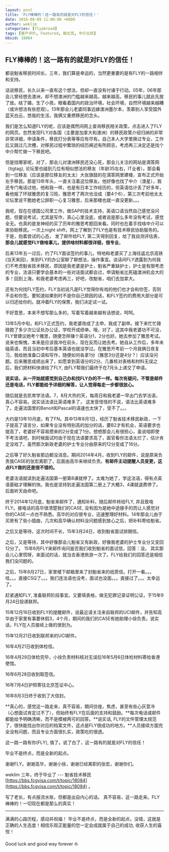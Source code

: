 ```yaml
---
layout: post
title: 'FLY棒棒的！这一路有的就是对FLY的信任！'
date: 2016-08-09 11:00:00 +0800
author: weklim
categories: [flyabroad]
tags: [客户评价, Featured, 魁北克, 中介比较]
bbsid: 18084
---
```


## FLY棒棒的！这一路有的就是对FLY的信任！

都说魁省移民时间长，三年，我们算是幸运的，当然更重要的是有FLY的一路相伴和支持。

话说移民，长久以来一直有这个想法，但却一直没有付诸于行动。05年，06年那会儿曾经想去澳洲，却不想澳洲的门槛越来越高，越来越高，移民的事儿就此先放了放。结了婚，生了小孩，眼看着国内的政治环境，社会环境，自然环境越来越糟（或许想法有些悲观）。13年那会儿老婆同事远嫁澳洲墨尔本，羡慕别人享受国外蓝天白云，悠哉的生活，我俩又重燃移民的念头。

我们是怎么知道FLY的呢，应该是偶然间网上查询移民相关政策，点击进入了FLY的网页。忽然发现FLY对各国（主要是加拿大和澳洲）的移民政策介绍归纳的非常非常详细，申请条件，移民打分表等等应有尽有。自己本人大学里换过专业，工作后又跳过几次槽，对移民过程中繁琐的经历阐述有所顾忌，考虑再三决定还是找个中介帮忙做一下移民吧。

但是找哪家呢，对了，那会儿对澳洲移民还没心死，那会儿关注的网站是滴答网（tigtag), 论坛里也碰到几位有相似想法的移友（年龄35左右，IT业者）。那会看到一位移友（应该是那位移友的太太）大张旗鼓的在滴答网里建楼，宣布正式开始左手移民。那是13年年头，一直关注着这位移友。他好像也找了中介（澳星），我还专门电话过他，他和我一样，也是有日本工作经历的，但英语估计丢了好多年，看他报了环球雅思的复习班，雅思考了两次也没成（要4个6），第三次考前他太太论坛里说干脆她老公辞职一心复习雅思，后来那楼也就一直没更新。。。

我呢，现在在德国公司里工作，做SAP的技术支持，英语口语当然自己感觉没问题，但要说考试，尤其是写作，真心心里没底，或者说是那么多年没有考试，感觉全无。也真的是发神经的买了历年的雅思考题回来看。同时也在着手找啥中介可以来协助移民。一次上night shift，网上了解到了FLY也是有技术移民协助服务的。于是，抱着尝试的心态， 发了邮件给FLY, 第二天得到回复，给了我自测评估表，**那会儿就感觉FLY做啥事儿，提供啥材料都很详细，很专业**。

后来13年五一过后，约了FLY面谈签约的事儿，特地和老婆买了上海往返北京高铁(当天来回)，来到FLY的办公室聊了聊想法，操作事宜。谈话间FLY透露到为何我们不考虑魁省技术移民，原因是我老婆是护士，魁省严重缺护士，护士是有限考虑的专业，法语只要学会基本的一些对话面试都会过，申请魁省比死磕澳洲机会大的多！回到上海，和我老婆考虑再三，好吧，改魁省，咱们去加拿大。

还有为何找FLY签约，FLY当初说凡是FLY觉得你有戏的他们也才会和你签，否则不会和你签。要知道如果到时不是你自己原因的话，和FLY签约的费用大部分是可以归还给你的。就冲着FLY的保票，我们决定试一试。

不好意思，本来不想写那么多的，写着写着越来越有话想说，呵呵。

13年5月中旬，和FLY正式签约，我老婆改成了主申，我成了副申。接下来忙忙碌碌跑了多少次公证处办公证，学校开成绩单。哦，对了，这其中我老婆功不可没，FLY曾建议她考个雅思，随便怎样赚个英语分1，2分也好。她去参加了雅思考试。说来也惭愧，本来是应该我冲在前头，现在反而让她去考。她自从工作后，多年未碰英语，而且当初中考后基本英语也就没学过。在雅思开考前一个月我俩日夜复习，我给她准备口语和写作，随便如何各拿1分（雅思3分还是4分？）应该没问题。后来雅思成绩出来了，如愿拿到英语分的2分。几番核对表格和材料无误之后，我们把材料快递给了FLY, 由FLY帮我们最终于在7月头上递交了申请。

**说实话，从一开始就感觉到自己办和找FLY办的不一样。每次有疑问，不管是邮件还是电话，FLY都能给予详细的解答，让人觉得每走一步都很放心。**

随后就是去凯育学法语。7，8月大热的天，每周日和我老婆一早出门去学法语，真心不容易。说实话法语比英语难多了， 这发音怪怪的不说，语法比英语难多了。走遍法国里的Benoit和Pascal的语速也太快了，受不了。。。

大约是13年10月底，有了FN。其中13年8月1日，经历了魁省技术移民新政，一下子提高了语言分，如果专业没有特别高的加分的话，要B2才有机会，英语要求也提高了，老婆好不容易攒来的2分变成了1分。想想那会儿有很担心，虽说咱即使不考法语吧，到时候面试时由于现在法语要求高了，面官看你法语太烂了，估计肯定没戏了。虽然那次新政老婆的护士专业分由原来的12分变成了16分。

之后等了好久魁省那边都没消息。期间2014年4月，收到FLY的邮件，说是原来负责我CASE的张宏离职了，后面由高华来继续负责。**有邮件主动提醒人员变更，这点FLY做的还是很不错的。**

老婆法语就读到走遍法国第一册第8课就停了。太难为她了，学这法语，得有点英语基础才理解的快。我也是坚持到走遍法国第二册上了大概3，4课就退费停了。后面听天由命吧。

终于2014年12月底，魁省来邮件了，通知补料，随后邮件转给FLY, 并且致电FLY。接电话的高华很清楚我们的CASE, 没有因为是她中途接手的而让人感觉对你的CASE一点也不熟悉。高华的对应很专业，迅速整理好材料。14年那会儿由于买房有了些小插曲，几次和高华确认材料没问题感到放心之后，把补料寄给魁省。

之后又是等待，这次时间不长，15年3月24日，收到魁省面试排期信。

之后，又是等待，其中好像那会儿魁省又有新政，好像我老婆的护士专业分又变回12分了。
15年6月FLY来邮件询问是否我们收到魁省的面试信，回答：没。
其实那会儿心里慌呀，来面试的话，就当去香港旅游一次了。FLY给我们的回答还是相信我们没问题的。

之后，15年8月27日，家里楼下邮箱里来了封魁省来的纸质信。打开一看。。。哇。。。直接CSQ了。。。我们连法语也没考，面试也没面。。。直接过了。。。太幸运了。

赶紧通知FLY, 准备联邦阶段事宜。又要填表格，做无犯罪记录证明公证，于15年9月24日投递联邦。

15年12月16日收到FLY的提醒邮件，说最近请关注来自联邦的UCI邮件，并告知高华由于家里有事要休假3，4个月，期间的我们的CASE有她助理小徐负责。说实话，FLY在人员接续上做的很到为。

15年12月21日收到联邦来的UCI邮件。

16年4月21日收到体检信。

16年4月29日体检完毕，小徐负责材料核对无误后16年5月6日体检材料寄给香港使馆。

16年6月28日收到取签信。

16年7月4日护照寄往北京签证中心。

16年8月3日终于收到了大信封。

**真心的，感觉这一路走来，真不容易，期间彷徨，焦虑，甚至有些心灰意冷（心想面试肯定过不了），但始终有FLY在后面的支持和鼓励。**每次电话或邮件都能给予明确清晰，而不是模棱两可的回答。**说实话, FLY的文件管理太规范了，很快能找出你对应的档案文件，这点是FLY很成功的地方。**人员接续方面完全没有问题，而且专业方面很扎实，政策吃的很透。

这一路一路有你(FLY), 值了。说了白了，这一路有的就是对FLY的信任！

毕业不是终点，而是全新的起点。

谢谢FLY。谢谢高华，谢谢小徐，谢谢已经离职的张宏，谢谢你们。

weklim 三年，终于毕业了 --- 魁省技术移民 [https://bbs.fcgvisa.com/t/topic/18084](https://bbs.fcgvisa.com/t/topic/18084) 。

写了老长，有点报流水账，但都是出自内心的话。
真不容易，这一路走来。FLY棒棒的！一切现在都是那么的真实！

---

满满的心路历程，感动并祝福！
毕业不是终点，而是全新的起点，没错，这就是正确的人生态度！相信乐观正能量的您一定会成就属于自己的成功, 收获人生的喜悦！

Good luck and good way forever :sailboat: